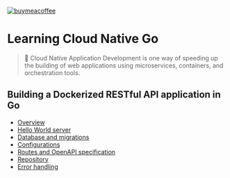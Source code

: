 [![buymeacoffee](https://img.shields.io/badge/Buy%20me%20a%20coffee-dumindu-FFDD00?style=for-the-badge&logo=buymeacoffee&logoColor=ffffff&labelColor=333333)](https://www.buymeacoffee.com/dumindu)


# Learning Cloud Native Go
> 🌱 Cloud Native Application Development is one way of speeding up the building of web applications using microservices, containers, and orchestration tools.

## Building a Dockerized RESTful API application in Go

- [Overview](content/en/docs/a.building-a-dockerized-restful-api-application-in-go.md)
- [Hello World server](content/en/docs/a1.hello-world-server.md)
- [Database and migrations](content/en/docs/a2.database-and-migrations.md)
- [Configurations](content/en/docs/a3.configurations.md)
- [Routes and OpenAPI specification](content/en/docs/a4.routes-and-openapi-specification.md)
- [Repository](content/en/docs/a5.repository.md)
- [Error handling](content/en/docs/a6.error-handling.md)
